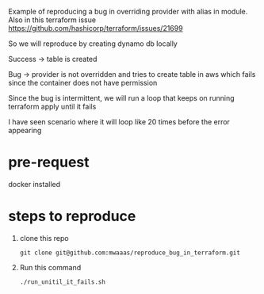 Example of reproducing a bug in overriding provider with alias in module. 
Also in this terraform issue https://github.com/hashicorp/terraform/issues/21699

So we will reproduce by creating dynamo db locally 

Success ->  table is created 

Bug -> provider is not overridden and tries to
       create table in aws which fails since the container does not have permission
       
Since the bug is intermittent, we will run a loop that keeps on running terraform apply until it fails 

I have seen scenario where it will loop like 20 times before the error appearing 

# pre-request 
docker installed 

# steps to reproduce 
1. clone this repo 
    ````
    git clone git@github.com:mwaaas/reproduce_bug_in_terraform.git

2. Run this command 
    ````
    ./run_unitil_it_fails.sh 
 